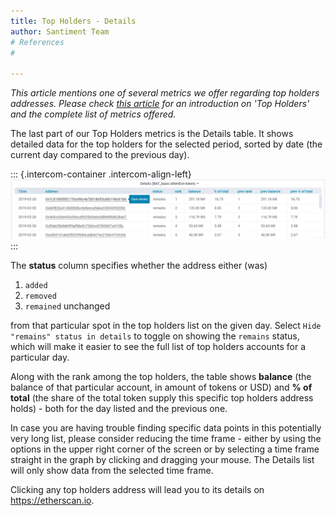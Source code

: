 ```yaml
---
title: Top Holders - Details
author: Santiment Team
# References
#

---
```

*This article mentions one of several metrics we offer regarding top
holders addresses. Please check* [*this
article*](/intercom-articles/metrics-explained/sangraphs/metrics-about-top-holders)
*for an introduction on \'Top Holders\' and the complete list of metrics
offered.*

The last part of our Top Holders metrics is the Details table. It shows
detailed data for the top holders for the selected period, sorted by
date (the current day compared to the previous day).

::: {.intercom-container .intercom-align-left}
![](33_top_holders_details.png)
:::

The **status** column specifies whether the address either (was)

1.  `added`
2.  `removed`
3.  `remained` unchanged

from that particular spot in the top holders list on the given day.
Select `Hide "remains" status in details` to toggle on showing the
`remains` status, which will make it easier to see the full list of top
holders accounts for a particular day.

Along with the rank among the top holders, the table shows **balance**
(the balance of that particular account, in amount of tokens or USD) and
**% of total** (the share of the total token supply this specific top
holders address holds) - both for the day listed and the previous one.

In case you are having trouble finding specific data points in this
potentially very long list, please consider reducing the time frame -
either by using the options in the upper right corner of the screen or
by selecting a time frame straight in the graph by clicking and dragging
your mouse. The Details list will only show data from the selected time
frame.

Clicking any top holders address will lead you to its details on
<https://etherscan.io>.

